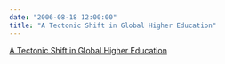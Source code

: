 ```yaml
---
date: "2006-08-18 12:00:00"
title: "A Tectonic Shift in Global Higher Education"
---
```


[A Tectonic Shift in Global Higher Education](/lemire/blog/2006/08-18-a-tectonic-shift-in-global-higher-education)

